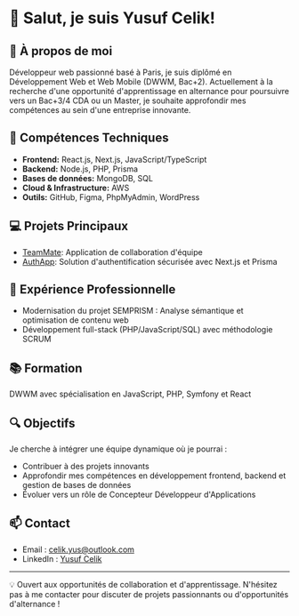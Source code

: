 # 👋 Salut, je suis Yusuf Celik!

## 🎯 À propos de moi

Développeur web passionné basé à Paris, je suis diplômé en Développement Web et Web Mobile (DWWM, Bac+2). Actuellement à la recherche d'une opportunité d'apprentissage en alternance pour poursuivre vers un Bac+3/4 CDA ou un Master, je souhaite approfondir mes compétences au sein d'une entreprise innovante.

## 🚀 Compétences Techniques

- **Frontend:** React.js, Next.js, JavaScript/TypeScript
- **Backend:** Node.js, PHP, Prisma
- **Bases de données:** MongoDB, SQL
- **Cloud & Infrastructure:** AWS
- **Outils:** GitHub, Figma, PhpMyAdmin, WordPress

## 💻 Projets Principaux

- [TeamMate](https://github.com/yu-Celik/chat-app-teamate): Application de collaboration d'équipe
- [AuthApp](https://github.com/yu-Celik/AuthApp): Solution d'authentification sécurisée avec Next.js et Prisma

## 🌟 Expérience Professionnelle

- Modernisation du projet SEMPRISM : Analyse sémantique et optimisation de contenu web
- Développement full-stack (PHP/JavaScript/SQL) avec méthodologie SCRUM

## 📚 Formation

DWWM avec spécialisation en JavaScript, PHP, Symfony et React

## 🔍 Objectifs

Je cherche à intégrer une équipe dynamique où je pourrai :
- Contribuer à des projets innovants
- Approfondir mes compétences en développement frontend, backend et gestion de bases de données
- Évoluer vers un rôle de Concepteur Développeur d'Applications

## 📫 Contact

- Email : celik.yus@outlook.com
- LinkedIn : [Yusuf Celik](https://linkedin.com/in/yusuf-celik-70347a16a/)

---

💡 Ouvert aux opportunités de collaboration et d'apprentissage. N'hésitez pas à me contacter pour discuter de projets passionnants ou d'opportunités d'alternance !

